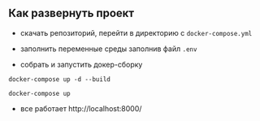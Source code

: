 ## Как развернуть проект
- скачать репозиторий, перейти в директорию с ```docker-compose.yml```

- заполнить переменные среды заполнив файл ```.env```

- собрать и запустить докер-сборку

```docker-compose up -d --build```

```docker-compose up```

- все работает http://localhost:8000/
